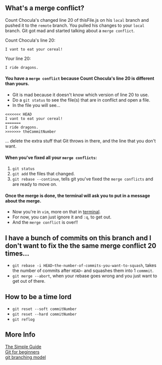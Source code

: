 ## What's a merge conflict?
Count Chocula's changed line 20 of thisFile.js on his `local` branch and pushed it to the `remote` branch. You pulled his changes to your `local` branch. Git got mad and started talking about a `merge conflict`.

Count Chocula's line 20:

	I vant to eat your cereal!

Your line 20:

	I ride dragons.

#### You have a `merge conflict` because Count Chocula's line 20 is different than yours. 
- Git is mad because it doesn't know which version of line 20 to use.
- Do a `git status` to see the file(s) that are in conflict and open a file.
- In the file you will see...

```
<<<<<<< HEAD
I vant to eat your cereal!
=======
I ride dragons.
>>>>>>> theCommitNumber
```
	
... delete the extra stuff that Git throws in there, and the line that you don't want.

#### When you've fixed all your `merge conflicts`:
1. `git status`
2. `git add` the files that changed.
3. `git rebase --continue`, tells git you've fixed the `merge conflicts` and are ready to move on.

#### Once the merge is done, the terminal will ask you to put in a message about the merge.
- Now you're in `vim`, more on that in [terminal](../terminal/terminal.md).
- For now, you can just ignore it and `:q`, to get out.
- And the `merge conflict` is over!!

## I have a bunch of commits on this branch and I don't want to fix the the same merge conflict 20 times...
- `git rebase -i HEAD~the-number-of-commits-you-want-to-squash`, takes the number of commits after `HEAD~` and squashes them into 1 `commmit`.
- `git merge --abort`, when your rebase goes wrong and you just want to get out of there.

## How to be a time lord
- `git reset --soft commitNumber`
- `git reset --hard commitNumber`
- `git reflog`

## More Info
[The Simple Guide](http://rogerdudler.github.io/git-guide/)
<br>
[Git for beginners](http://stackoverflow.com/questions/315911/git-for-beginners-the-definitive-practical-guide)
<br>
[git branching model](http://nvie.com/posts/a-successful-git-branching-model/)